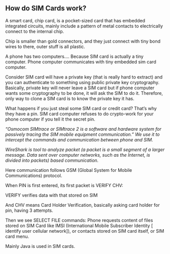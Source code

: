 ## How do SIM Cards work?

A smart card, chip card, is a pocket-sized card that has embedded integrated circuits, mainly include a pattern of metal contacts to electrically connect to the internal chip. 

Chip is smaller than gold connectors, and they just connect with tiny bond wires to there, outer stuff is all plastic.

A phone has two computers…. Because SIM card is actually a tiny computer. Phone computer communicates with tiny embedded sim card computer.

Consider SIM card will have a private key (that is really hard to extract) and you can authenticate to something using public private key cryptography. Basically, private key will never leave a SIM card but if phone computer wants some cryptography to be done, it will ask the SIM to do it. Therefore, only way to clone a SIM card is to know the private key it has. 

What happens if you just steal some SIM card or credit card? That’s why they have a pin. SIM card computer refuses to do crypto-work for your phone computer if you tell it the secret pin.

*“Osmocom SIMtrace or SIMtrace 2 is a software and hardware system for passively tracing the SIM mobile equipment communication.” We use it to intercept the commands and communication between phone and SIM.*

*WireShark is tool to analyze packet (a packet is a small segment of a larger message. Data sent over computer networks, such as the Internet, is divided into packets) based communication.*

Here communication follows GSM (Global System for Mobile Communications) protocol.

When PIN is first entered, its first packet is VERIFY CHV:

VERIFY verifies data with that stored on SIM 

And CHV means Card Holder Verification, basically asking card holder for pin, having 3 attempts.


Then we see SELECT FILE commands: Phone requests content of files stored on SIM Card like IMSI (International Mobile Subscriber Identity [ identify user cellular network]), or contacts stored on SIM card itself, or SIM card menu.


Mainly Java is used in SIM cards. 
